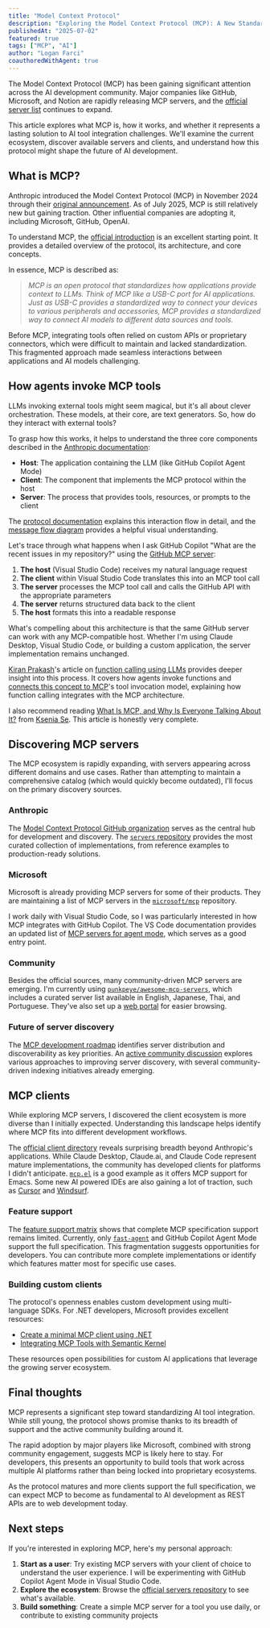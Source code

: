 ```yaml
---
title: "Model Context Protocol"
description: "Exploring the Model Context Protocol (MCP): A New Standard for AI Tool Integration"
publishedAt: "2025-07-02"
featured: true
tags: ["MCP", "AI"]
author: "Logan Farci"
coauthoredWithAgent: true
---
```


The Model Context Protocol (MCP) has been gaining significant attention across the AI development community. Major companies like GitHub, Microsoft, and Notion are rapidly releasing MCP servers, and the [official server list](https://github.com/modelcontextprotocol/servers) continues to expand.

This article explores what MCP is, how it works, and whether it represents a lasting solution to AI tool integration challenges. We'll examine the current ecosystem, discover available servers and clients, and understand how this protocol might shape the future of AI development.

## What is MCP?

Anthropic introduced the Model Context Protocol (MCP) in November 2024 through their [original announcement](https://www.anthropic.com/news/model-context-protocol). As of July 2025, MCP is still relatively new but gaining traction. Other influential companies are adopting it, including Microsoft, GitHub, OpenAI.

To understand MCP, the [official introduction](https://modelcontextprotocol.io/introduction) is an excellent starting point. It provides a detailed overview of the protocol, its architecture, and core concepts.

In essence, MCP is described as:

> _MCP is an open protocol that standardizes how applications provide context to LLMs. Think of MCP like a USB-C port for AI applications. Just as USB-C provides a standardized way to connect your devices to various peripherals and accessories, MCP provides a standardized way to connect AI models to different data sources and tools._

Before MCP, integrating tools often relied on custom APIs or proprietary connectors, which were difficult to maintain and lacked standardization. This fragmented approach made seamless interactions between applications and AI models challenging.

## How agents invoke MCP tools

LLMs invoking external tools might seem magical, but it's all about clever orchestration. These models, at their core, are text generators. So, how do they interact with external tools?

To grasp how this works, it helps to understand the three core components described in the [Anthropic documentation](https://modelcontextprotocol.io/docs/concepts/architecture):

- **Host**: The application containing the LLM (like GitHub Copilot Agent Mode)
- **Client**: The component that implements the MCP protocol within the host
- **Server**: The process that provides tools, resources, or prompts to the client

The [protocol documentation](https://modelcontextprotocol.io/docs/concepts/architecture) explains this interaction flow in detail, and the [message flow diagram](https://modelcontextprotocol.io/specification/2025-06-18/server/tools#message-flow) provides a helpful visual understanding.

Let's trace through what happens when I ask GitHub Copilot "What are the recent issues in my repository?" using the [GitHub MCP server](https://github.com/modelcontextprotocol/servers/tree/main/src/github):

1. **The host** (Visual Studio Code) receives my natural language request
2. **The client** within Visual Studio Code translates this into an MCP tool call
3. **The server** processes the MCP tool call and calls the GitHub API with the appropriate parameters
4. **The server** returns structured data back to the client
5. **The host** formats this into a readable response

What's compelling about this architecture is that the same GitHub server can work with any MCP-compatible host. Whether I'm using Claude Desktop, Visual Studio Code, or building a custom application, the server implementation remains unchanged.

[Kiran Prakash](https://www.linkedin.com/in/kiran-prakash)'s article on [function calling using LLMs](https://martinfowler.com/articles/function-call-LLM.html) provides deeper insight into this process. It covers how agents invoke functions and [connects this concept to MCP](https://martinfowler.com/articles/function-call-LLM.html#HowFunctionCallingRelatesToMcpModelContextProtocol)'s tool invocation model, explaining how function calling integrates with the MCP architecture.

I also recommend reading [What Is MCP, and Why Is Everyone Talking About It?](https://huggingface.co/blog/Kseniase/mcp) from [Ksenia Se](https://www.linkedin.com/in/ksenia-se/). This article is honestly very complete.

## Discovering MCP servers

The MCP ecosystem is rapidly expanding, with servers appearing across different domains and use cases. Rather than attempting to maintain a comprehensive catalog (which would quickly become outdated), I'll focus on the primary discovery sources.

### Anthropic

The [Model Context Protocol GitHub organization](https://github.com/modelcontextprotocol) serves as the central hub for development and discovery. The [`servers` repository](https://github.com/modelcontextprotocol/servers) provides the most curated collection of implementations, from reference examples to production-ready solutions.

### Microsoft

Microsoft is already providing MCP servers for some of their products. They are maintaining a list of MCP servers in the [`microsoft/mcp`](https://github.com/microsoft/mcp) repository.

I work daily with Visual Studio Code, so I was particularly interested in how MCP integrates with GitHub Copilot. The VS Code documentation provides an updated list of [MCP servers for agent mode](https://code.visualstudio.com/mcp), which serves as a good entry point.

### Community

Besides the official sources, many community-driven MCP servers are emerging. I'm currently using [`punkpeye/awesome-mcp-servers`](https://github.com/punkpeye/awesome-mcp-servers), which includes a curated server list available in English, Japanese, Thai, and Portuguese. They've also set up a [web portal](https://glama.ai/mcp/servers) for easier browsing.

### Future of server discovery

The [MCP development roadmap](https://modelcontextprotocol.io/development/roadmap#registry) identifies server distribution and discoverability as key priorities. An [active community discussion](https://github.com/orgs/modelcontextprotocol/discussions/159) explores various approaches to improving server discovery, with several community-driven indexing initiatives already emerging.

## MCP clients

While exploring MCP servers, I discovered the client ecosystem is more diverse than I initially expected. Understanding this landscape helps identify where MCP fits into different development workflows.

The [official client directory](https://modelcontextprotocol.io/clients) reveals surprising breadth beyond Anthropic's applications. While Claude Desktop, Claude.ai, and Claude Code represent mature implementations, the community has developed clients for platforms I didn't anticipate. [`mcp.el`](https://github.com/lizqwerscott/mcp.el) is a good example as it offers MCP support for Emacs. Some new AI powered IDEs are also gaining a lot of traction, such as [Cursor](https://docs.cursor.com/context/model-context-protocol) and [Windsurf](https://windsurf.com/editor).

### Feature support

The [feature support matrix](https://modelcontextprotocol.io/clients#feature-support-matrix) shows that complete MCP specification support remains limited. Currently, only [`fast-agent`](https://llmindset.co.uk/resources/fast-agent/) and GitHub Copilot Agent Mode support the full specification. This fragmentation suggests opportunities for developers. You can contribute more complete implementations or identify which features matter most for specific use cases.

### Building custom clients

The protocol's openness enables custom development using multi-language SDKs. For .NET developers, Microsoft provides excellent resources:

- [Create a minimal MCP client using .NET](https://learn.microsoft.com/en-us/dotnet/ai/quickstarts/build-mcp-client)
- [Integrating MCP Tools with Semantic Kernel](https://devblogs.microsoft.com/semantic-kernel/integrating-model-context-protocol-tools-with-semantic-kernel-a-step-by-step-guide/)

These resources open possibilities for custom AI applications that leverage the growing server ecosystem.

## Final thoughts

MCP represents a significant step toward standardizing AI tool integration. While still young, the protocol shows promise thanks to its breadth of support and the active community building around it.

The rapid adoption by major players like Microsoft, combined with strong community engagement, suggests MCP is likely here to stay. For developers, this presents an opportunity to build tools that work across multiple AI platforms rather than being locked into proprietary ecosystems.

As the protocol matures and more clients support the full specification, we can expect MCP to become as fundamental to AI development as REST APIs are to web development today.

## Next steps

If you're interested in exploring MCP, here's my personal approach:

1. **Start as a user**: Try existing MCP servers with your client of choice to understand the user experience. I will be experimenting with GitHub Copilot Agent Mode in Visual Studio Code.
2. **Explore the ecosystem**: Browse the [official servers repository](https://github.com/modelcontextprotocol/servers) to see what's available.
3. **Build something**: Create a simple MCP server for a tool you use daily, or contribute to existing community projects
